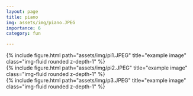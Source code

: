 ```yaml
---
layout: page
title: piano
img: assets/img/piano.JPEG
importance: 6
category: fun

---
```



<div class="row">
    <div class="col-sm mt-3 mt-md-0">
        {% include figure.html path="assets/img/pi1.JPEG" title="example image" class="img-fluid rounded z-depth-1" %}
    </div>
    <div class="col-sm mt-3 mt-md-0">
        {% include figure.html path="assets/img/pi2.JPEG" title="example image" class="img-fluid rounded z-depth-1" %}
    </div>
    <div class="col-sm mt-3 mt-md-0">
        {% include figure.html path="assets/img/p3.JPEG" title="example image" class="img-fluid rounded z-depth-1" %}
    </div>
</div>
